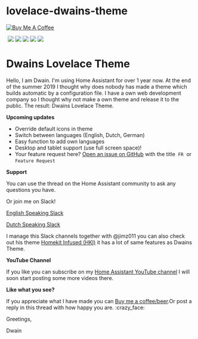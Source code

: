 # lovelace-dwains-theme

<a href="https://www.buymeacoffee.com/FAkYvrx" target="_blank"><img src="https://www.buymeacoffee.com/assets/img/custom_images/white_img.png" alt="Buy Me A Coffee" style="height: auto !important;width: auto !important;" ></a>

<a href="https://dwainscheeren.github.io/lovelace-dwains-theme/" target="_blank"><img src="https://github.com/dwainscheeren/lovelace-dwains-theme/blob/master/docs/images/forum/dwains-theme_01.jpg?raw=true " alt="" style="height: auto !important;width: auto !important;" ></a><a href="https://youtu.be/Wdh0q8K3JSk" target="_blank"><img src="https://github.com/dwainscheeren/lovelace-dwains-theme/blob/master/docs/images/forum/dwains-theme_02.jpg?raw=true " alt="" style="height: auto !important;width: auto !important;" ></a>
<img src="https://github.com/dwainscheeren/lovelace-dwains-theme/blob/master/docs/images/forum/dwains-theme_04.jpg?raw=true">
<img src="https://github.com/dwainscheeren/lovelace-dwains-theme/blob/master/docs/images/forum/dwains-theme_05.jpg?raw=true">
<img src="https://github.com/dwainscheeren/lovelace-dwains-theme/blob/master/docs/images/forum/dwains-theme_06.jpg?raw=true">
<img src="https://github.com/dwainscheeren/lovelace-dwains-theme/blob/master/docs/images/forum/dwains-theme_07.jpg?raw=true">
<img src="https://github.com/dwainscheeren/lovelace-dwains-theme/blob/master/docs/images/forum/dwains-theme_08.jpg?raw=true">

# Dwains Lovelace Theme

Hello, I am Dwain. I'm using Home Assistant for over 1 year now. At the end of the summer 2019 I thought why does nobody has made a theme which builds automatic by a configuration file. I have a own web development company so I thought why not make a own theme and release it to the public. The result: Dwains Lovelace Theme.

**Upcoming updates**

* Override default icons in theme
* Switch between languages (English, Dutch, German)
* Easy function to add own languages
* Desktop and tablet support (use full screen space)!
* Your feature request here? 
[Open an issue on GitHub](https://github.com/dwainscheeren/lovelace-dwains-theme/issues/new) with the title  `FR`  or  `Feature Request`

**Support**

You can use the thread on the Home Assistant community to ask any questions you have. 

Or join me on Slack!

[English Speaking Slack](https://join.slack.com/t/homeassistanten/shared_invite/enQtNzg1NzQyOTI4ODE2LWVhMmY3ZjMxMThhOTk1OWEwY2E4NDE0YmViZWI3NjUyNzIyMzIwNTkwMzlmMDA5N2I0MTQ4MDhiYTkwYWFlZDU)

[Dutch Speaking Slack](https://join.slack.com/t/homeassistantnlbe/shared_invite/enQtNzc4MzAwMTEyNDIwLTgwZGVmNmNhZjZkNmVkMjM1NTM3N2UwODIzZTFjMzY1ZmUyMGJiZDU5ZTEyZWEyYzMzYzQzYWJmNGE3MWVjN2I)

I manage this Slack channels together with @jimz011 you can also check out his theme [Homekit Infused (HKI)](https://community.home-assistant.io/t/homekit-infused-hki-v1-0-beta-updated-28-01-2020/117086?u=dwains) it has a lot of same features as Dwains Theme. 

**YouTube Channel**

If you like you can subscribe on my [Home Assistant YouTube channel](https://www.youtube.com/channel/UCb2GBaLC4d0rVn9pZbYbQ9A) I will soon start posting some more videos there.

**Like what you see?**

If you appreciate what I have made you can [Buy me a coffee/beer](https://www.buymeacoffee.com/FAkYvrx).Or post a reply in this thread with how happy you are. :crazy_face:

Greetings,

Dwain






